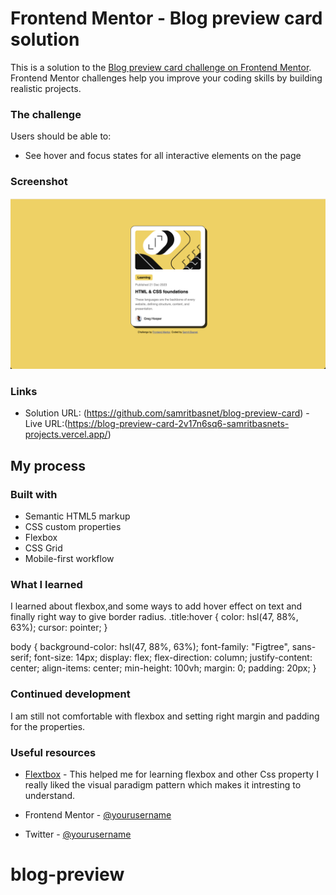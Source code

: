 # Frontend Mentor - Blog preview card solution

This is a solution to the [Blog preview card challenge on Frontend Mentor](https://www.frontendmentor.io/challenges/blog-preview-card-ckPaj01IcS). Frontend Mentor challenges help you improve your coding skills by building realistic projects.

### The challenge

Users should be able to:

- See hover and focus states for all interactive elements on the page

### Screenshot

![](./Scc.png)

### Links

- Solution URL: (https://github.com/samritbasnet/blog-preview-card)
  -Live URL:(https://blog-preview-card-2v17n6sq6-samritbasnets-projects.vercel.app/)

## My process

### Built with

- Semantic HTML5 markup
- CSS custom properties
- Flexbox
- CSS Grid
- Mobile-first workflow

### What I learned

I learned about flexbox,and some ways to add hover effect on text and finally right way to give border radius.
.title:hover {
color: hsl(47, 88%, 63%);
cursor: pointer;
}

body {
background-color: hsl(47, 88%, 63%);
font-family: "Figtree", sans-serif;
font-size: 14px;
display: flex;
flex-direction: column;
justify-content: center;
align-items: center;
min-height: 100vh;
margin: 0;
padding: 20px;
}

### Continued development

I am still not comfortable with flexbox and setting right margin and padding for the properties.

### Useful resources

- [Flextbox](https://css-tricks.com/snippets/css/a-guide-to-flexbox/) - This helped me for learning flexbox and other Css property I really liked the visual paradigm pattern which makes it intresting to understand.

- Frontend Mentor - [@yourusername](https://www.frontendmentor.io/profile/samritbasnet)
- Twitter - [@yourusername](https://www.twitter.com/samritbasnet70)
# blog-preview
